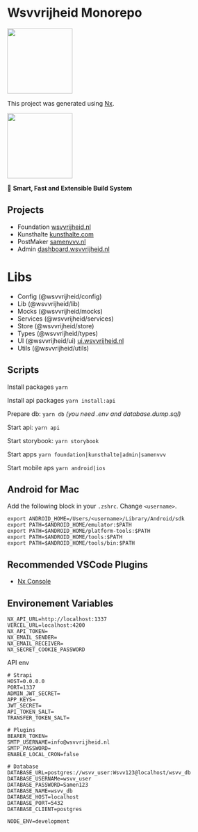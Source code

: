 # Wsvvrijheid Monorepo

<img style="text-align: center;" src="https://api.wsvvrijheid.nl/uploads/wsvvrijheid_3916828b44.svg" width="150" />

This project was generated using [Nx](https://nx.dev).

<img src="https://raw.githubusercontent.com/nrwl/nx/master/images/nx-logo.png" width="150" />

🔎 **Smart, Fast and Extensible Build System**

## Projects

- Foundation [wsvvrijheid.nl](https://wsvvrijheid.nl)
- Kunsthalte [kunsthalte.com](https://kunsthalte.com)
- PostMaker [samenvvv.nl](https://samenvvv.nl)
- Admin [dashboard.wsvvrijheid.nl](https://dashboard.wsvvrijheid.nl)

# Libs

- Config (@wsvvrijheid/config)
- Lib (@wsvvrijheid/lib)
- Mocks (@wsvvrijheid/mocks)
- Services (@wsvvrijheid/services)
- Store (@wsvvrijheid/store)
- Types (@wsvvrijheid/types)
- UI (@wsvvrijheid/ui) [ui.wsvvrijheid.nl](https://ui.wsvvrijheid.nl)
- Utils (@wsvvrijheid/utils)

## Scripts

Install packages `yarn`

Install api packages `yarn install:api`

Prepare db: `yarn db` _(you need .env and database.dump.sql)_

Start api: `yarn api`

Start storybook: `yarn storybook`

Start apps `yarn foundation|kunsthalte|admin|samenvvv`

Start mobile aps `yarn android|ios`

## Android for Mac

Add the following block in your `.zshrc`. Change `<username>`.

```
export ANDROID_HOME=/Users/<username>/Library/Android/sdk
export PATH=$ANDROID_HOME/emulator:$PATH
export PATH=$ANDROID_HOME/platform-tools:$PATH
export PATH=$ANDROID_HOME/tools:$PATH
export PATH=$ANDROID_HOME/tools/bin:$PATH
```

## Recommended VSCode Plugins

- [Nx Console](https://marketplace.visualstudio.com/items?itemName=nrwl.angular-console)

## Environement Variables

```
NX_API_URL=http://localhost:1337
VERCEL_URL=localhost:4200
NX_API_TOKEN=
NX_EMAIL_SENDER=
NX_EMAIL_RECEIVER=
NX_SECRET_COOKIE_PASSWORD
```

API env

```
# Strapi
HOST=0.0.0.0
PORT=1337
ADMIN_JWT_SECRET=
APP_KEYS=
JWT_SECRET=
API_TOKEN_SALT=
TRANSFER_TOKEN_SALT=

# Plugins
BEARER_TOKEN=
SMTP_USERNAME=info@wsvvrijheid.nl
SMTP_PASSWORD=
ENABLE_LOCAL_CRON=false

# Database
DATABASE_URL=postgres://wsvv_user:Wsvv123@localhost/wsvv_db
DATABASE_USERNAMe=wsvv_user
DATABASE_PASSWORD=Samen123
DATABASE_NAME=wsvv_db
DATABASE_HOST=localhost
DATABASE_PORT=5432
DATABASE_CLIENT=postgres

NODE_ENV=development
```
